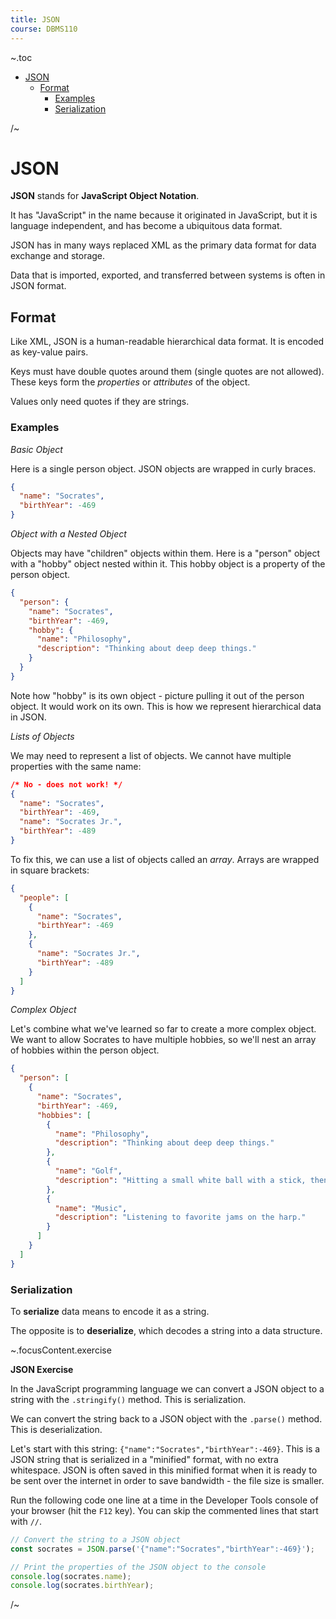 ```yaml
---
title: JSON
course: DBMS110
---
```


~.toc

- [JSON](#json)
  - [Format](#format)
    - [Examples](#examples)
    - [Serialization](#serialization)

/~

# JSON

**JSON** stands for **JavaScript Object Notation**.

It has "JavaScript" in the name because it originated in JavaScript, but it is language independent, and has become a ubiquitous data format.

JSON has in many ways replaced XML as the primary data format for data exchange and storage.

Data that is imported, exported, and transferred between systems is often in JSON format.

## Format

Like XML, JSON is a human-readable hierarchical data format. It is encoded as key-value pairs.

Keys must have double quotes around them (single quotes are not allowed). These keys form the _properties_ or _attributes_ of the object.

Values only need quotes if they are strings.

### Examples

_Basic Object_

Here is a single person object. JSON objects are wrapped in curly braces.

```json
{
  "name": "Socrates",
  "birthYear": -469
}
```

_Object with a Nested Object_

Objects may have "children" objects within them. Here is a "person" object with a "hobby" object nested within it. This hobby object is a property of the person object.

```json
{
  "person": {
    "name": "Socrates",
    "birthYear": -469,
    "hobby": {
      "name": "Philosophy",
      "description": "Thinking about deep deep things."
    }
  }
}
```

Note how "hobby" is its own object - picture pulling it out of the person object. It would work on its own. This is how we represent hierarchical data in JSON.

_Lists of Objects_

We may need to represent a list of objects. We cannot have multiple properties with the same name:

```json
/* No - does not work! */
{
  "name": "Socrates",
  "birthYear": -469,
  "name": "Socrates Jr.",
  "birthYear": -489
}
```

To fix this, we can use a list of objects called an _array_. Arrays are wrapped in square brackets:

```json
{
  "people": [
    {
      "name": "Socrates",
      "birthYear": -469
    },
    {
      "name": "Socrates Jr.",
      "birthYear": -489
    }
  ]
}
```

_Complex Object_

Let's combine what we've learned so far to create a more complex object. We want to allow Socrates to have multiple hobbies, so we'll nest an array of hobbies within the person object.

```json
{
  "person": [
    {
      "name": "Socrates",
      "birthYear": -469,
      "hobbies": [
        {
          "name": "Philosophy",
          "description": "Thinking about deep deep things."
        },
        {
          "name": "Golf",
          "description": "Hitting a small white ball with a stick, then walking around."
        },
        {
          "name": "Music",
          "description": "Listening to favorite jams on the harp."
        }
      ]
    }
  ]
}
```

### Serialization

To **serialize** data means to encode it as a string.

The opposite is to **deserialize**, which decodes a string into a data structure.

~.focusContent.exercise

**JSON Exercise**

In the JavaScript programming language we can convert a JSON object to a string with the `.stringify()` method. This is serialization.

We can convert the string back to a JSON object with the `.parse()` method. This is deserialization.

Let's start with this string: `{"name":"Socrates","birthYear":-469}`. This is a JSON string that is serialized in a "minified" format, with no extra whitespace. JSON is often saved in this minified format when it is ready to be sent over the internet in order to save bandwidth - the file size is smaller.

Run the following code one line at a time in the Developer Tools console of your browser (hit the `F12` key). You can skip the commented lines that start with `//`.

```javascript
// Convert the string to a JSON object
const socrates = JSON.parse('{"name":"Socrates","birthYear":-469}');

// Print the properties of the JSON object to the console
console.log(socrates.name);
console.log(socrates.birthYear);
```

/~
